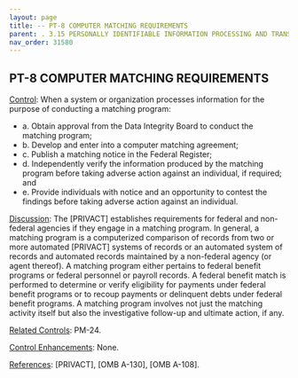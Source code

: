 ```yaml
---
layout: page
title: -- PT-8 COMPUTER MATCHING REQUIREMENTS 
parent: . 3.15 PERSONALLY IDENTIFIABLE INFORMATION PROCESSING AND TRANSPARENCY 
nav_order: 31580 
---
```


## PT-8 COMPUTER MATCHING REQUIREMENTS

<ins>Control</ins>: When a system or organization processes information for the purpose of conducting a matching program:
* a. Obtain approval from the Data Integrity Board to conduct the matching program;
* b. Develop and enter into a computer matching agreement;
* c. Publish a matching notice in the Federal Register;
* d. Independently verify the information produced by the matching program before taking adverse action against an individual, if required; and
* e. Provide individuals with notice and an opportunity to contest the findings before taking adverse action against an individual.

<ins>Discussion</ins>: The [PRIVACT] establishes requirements for federal and non-federal agencies if they
engage in a matching program. In general, a matching program is a computerized comparison of
records from two or more automated [PRIVACT] systems of records or an automated system of
records and automated records maintained by a non-federal agency (or agent thereof). A
matching program either pertains to federal benefit programs or federal personnel or payroll
records. A federal benefit match is performed to determine or verify eligibility for payments
under federal benefit programs or to recoup payments or delinquent debts under federal benefit
programs. A matching program involves not just the matching activity itself but also the
investigative follow-up and ultimate action, if any.
   
<ins>Related Controls</ins>: PM-24.

<ins>Control Enhancements</ins>: None.
   
<ins>References</ins>: [PRIVACT], [OMB A-130], [OMB A-108].
